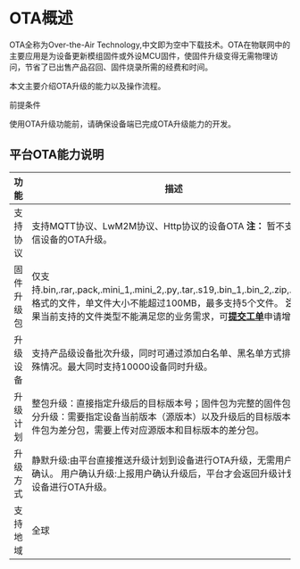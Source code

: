 # OTA概述

OTA全称为Over-the-Air Technology,中文即为空中下载技术。OTA在物联网中的主要应用是为设备更新模组固件或外设MCU固件，使固件升级变得无需物理访问，节省了已出售产品召回、固件烧录所需的经费和时间。

本文主要介绍OTA升级的能力以及操作流程。

前提条件

使用OTA升级功能前，请确保设备端已完成OTA升级能力的开发。

## 平台OTA能力说明

| **功能**   | **描述**                                                     |
| ---------- | ------------------------------------------------------------ |
| 支持协议   | 支持MQTT协议、LwM2M协议、Http协议的设备OTA  **注：** 暂不支持电信设备的OTA升级。 |
| 固件升级包 | 仅支持.bin,.rar,.pack,.mini_1,.mini_2,.py,.tar,.s19,.bin_1,.bin_2,.zip,.tar.gz格式的文件，单文件大小不能超过100MB，最多支持5个文件。  **注：** 如果当前支持的文件类型不能满足您的业务需求，可[**提交工单**](/personalCenter/WorkOrder)申请增加。 |
| 升级设备   | 支持产品级设备批次升级，同时可通过添加白名单、黑名单方式排除特殊情况。最大同时支持10000设备同时升级。 |
| 升级计划   | 整包升级：直接指定升级后的目标版本号；固件包为完整的固件包。  l   差分升级：需要指定设备当前版本（源版本）以及升级后的目标版本；固件包为差分包，需要上传对应源版本和目标版本的差分包。 |
| 升级方式   | 静默升级:由平台直接推送升级计划到设备进行OTA升级，无需用户进行确认。  用户确认升级:上报用户确认升级后，平台才会返回升级计划给到设备进行OTA升级。 |
| 支持地域   | 全球                                                         |

 

